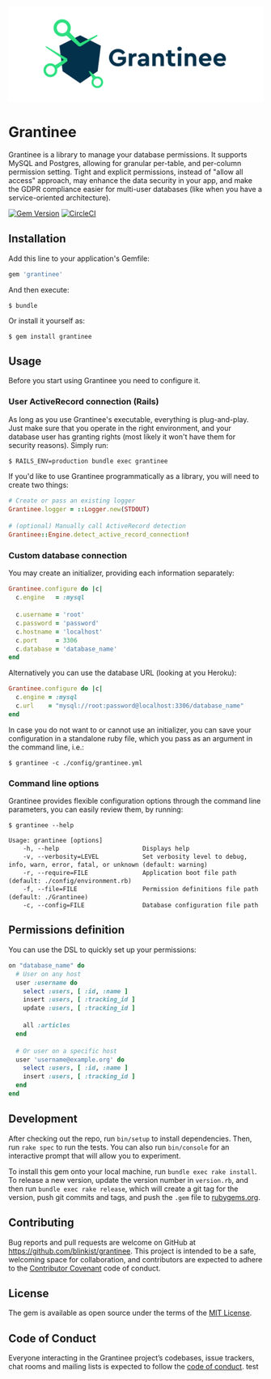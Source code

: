 ![Grantinee](./grantinee.png)

# Grantinee

Grantinee is a library to manage your database permissions. It supports MySQL and Postgres, allowing for granular per-table, and per-column permission setting. Tight and explicit permissions, instead of "allow all access" approach, may enhance the data security in your app, and make the GDPR compliance easier for multi-user databases (like when you have a service-oriented architecture).

[![Gem Version](https://badge.fury.io/rb/grantinee.svg)](https://badge.fury.io/rb/grantinee)
[![CircleCI](https://circleci.com/gh/blinkist/grantinee/tree/master.svg?style=svg&circle-token=be47ddf3e39aa44795797ae40c06bd42144ad888)](https://circleci.com/gh/blinkist/grantinee/tree/master)


## Installation

Add this line to your application's Gemfile:

```ruby
gem 'grantinee'
```

And then execute:

    $ bundle

Or install it yourself as:

    $ gem install grantinee

## Usage

Before you start using Grantinee you need to configure it.

### User ActiveRecord connection (Rails)

As long as you use Grantinee's executable, everything is plug-and-play. Just make sure that you operate in the right environment, and your database user has granting rights (most likely it won't have them for security reasons). Simply run:

    $ RAILS_ENV=production bundle exec grantinee

If you'd like to use Grantinee programmatically as a library, you will need to create two things:

```ruby
# Create or pass an existing logger
Grantinee.logger = ::Logger.new(STDOUT)

# (optional) Manually call ActiveRecord detection
Grantinee::Engine.detect_active_record_connection!
```

### Custom database connection

You may create an initializer, providing each information separately:

```ruby
Grantinee.configure do |c|
  c.engine   = :mysql

  c.username = 'root'
  c.password = 'password'
  c.hostname = 'localhost'
  c.port     = 3306
  c.database = 'database_name'
end
```

Alternatively you can use the database URL (looking at you Heroku):

```ruby
Grantinee.configure do |c|
  c.engine = :mysql
  c.url    = "mysql://root:password@localhost:3306/database_name"
end
```

In case you do not want to or cannot use an initializer, you can save your configuration in a standalone ruby file, which you pass as an argument in the command line, i.e.:

    $ grantinee -c ./config/grantinee.yml

### Command line options

Grantinee provides flexible configuration options through the command line parameters, you can easily review them, by running:

    $ grantinee --help

```
Usage: grantinee [options]
    -h, --help                       Displays help
    -v, --verbosity=LEVEL            Set verbosity level to debug, info, warn, error, fatal, or unknown (default: warning)
    -r, --require=FILE               Application boot file path (default: ./config/environment.rb)
    -f, --file=FILE                  Permission definitions file path (default: ./Grantinee)
    -c, --config=FILE                Database configuration file path
```

## Permissions definition

You can use the DSL to quickly set up your permissions:

```ruby
on "database_name" do
  # User on any host
  user :username do
    select :users, [ :id, :name ]
    insert :users, [ :tracking_id ]
    update :users, [ :tracking_id ]

    all :articles
  end

  # Or user on a specific host
  user 'username@example.org' do
    select :users, [ :id, :name ]
    insert :users, [ :tracking_id ]
  end
end

```

## Development

After checking out the repo, run `bin/setup` to install dependencies. Then, run `rake spec` to run the tests. You can also run `bin/console` for an interactive prompt that will allow you to experiment.

To install this gem onto your local machine, run `bundle exec rake install`. To release a new version, update the version number in `version.rb`, and then run `bundle exec rake release`, which will create a git tag for the version, push git commits and tags, and push the `.gem` file to [rubygems.org](https://rubygems.org).

## Contributing

Bug reports and pull requests are welcome on GitHub at https://github.com/blinkist/grantinee. This project is intended to be a safe, welcoming space for collaboration, and contributors are expected to adhere to the [Contributor Covenant](http://contributor-covenant.org) code of conduct.

## License

The gem is available as open source under the terms of the [MIT License](https://opensource.org/licenses/MIT).

## Code of Conduct

Everyone interacting in the Grantinee project’s codebases, issue trackers, chat rooms and mailing lists is expected to follow the [code of conduct](https://github.com/blinkist/grantinee/blob/master/CODE_OF_CONDUCT.md).
test
